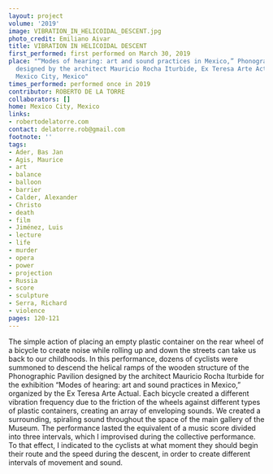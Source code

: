 ```yaml
---
layout: project
volume: '2019'
image: VIBRATION_IN_HELICOIDAL_DESCENT.jpg
photo_credit: Emiliano Aivar
title: VIBRATION IN HELICOIDAL DESCENT
first_performed: first performed on March 30, 2019
place: "“Modes of hearing: art and sound practices in Mexico,” Phonographic pavilion
  designed by the architect Mauricio Rocha Iturbide, Ex Teresa Arte Actual Museum,
  Mexico City, Mexico"
times_performed: performed once in 2019
contributor: ROBERTO DE LA TORRE
collaborators: []
home: Mexico City, Mexico
links:
- robertodelatorre.com
contact: delatorre.rob@gmail.com
footnote: ''
tags:
- Ader, Bas Jan
- Agis, Maurice
- art
- balance
- balloon
- barrier
- Calder, Alexander
- Christo
- death
- film
- Jiménez, Luis
- lecture
- life
- murder
- opera
- power
- projection
- Russia
- score
- sculpture
- Serra, Richard
- violence
pages: 120-121
---
```



The simple action of placing an empty plastic container on the rear wheel of a bicycle to create noise while rolling up and down the streets can take us back to our childhoods. In this performance, dozens of cyclists were summoned to descend the helical ramps of the wooden structure of the Phonographic Pavilion designed by the architect Mauricio Rocha Iturbide for the exhibition “Modes of hearing: art and sound practices in Mexico,” organized by the Ex Teresa Arte Actual. Each bicycle created a different vibration frequency due to the friction of the wheels against different types of plastic containers, creating an array of enveloping sounds. We created a surrounding, spiraling sound throughout the space of the main gallery of the Museum. The performance lasted the equivalent of a music score divided into three intervals, which I improvised during the collective performance. To that effect, I indicated to the cyclists at what moment they should begin their route and the speed during the descent, in order to create different intervals of movement and sound.
